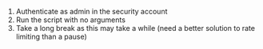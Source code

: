1. Authenticate as admin in the security account
2. Run the script with no arguments
3. Take a long break as this may take a while (need a better solution to rate limiting than a pause)